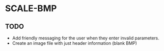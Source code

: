 # SCALE-BMP

## TODO
- Add friendly messaging for the user when they enter invalid parameters.
- Create an image file with just header information (blank BMP)
